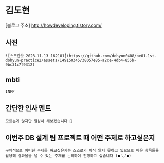# 김도현

[블로그 주소] http://howdeveloping.tistory.com/


## 사진  
    ![스크린샷 2023-11-13 162101](https://github.com/dohyun0408/be01-1st-dohyun-practice2/assets/149150345/38057e85-a2ce-4db4-855b-9bc31c7f9312)

## mbti  
    INFP

## 간단한 인사 멘트  
    모르는게 많지만 열심히 해보겠습니다 🐣

## 이번주 DB 설계 팀 프로젝트 때 어떤 주제로 하고싶은지
    구체적으로 어떠한 주제를 하고싶은지는 스스로가 아직 알지 못하고 있으므로 배운 항목들을 활용해 결과물을 낼 수 있는 주제를 논의하여 진행하고 싶습니다 (●'◡'●)
